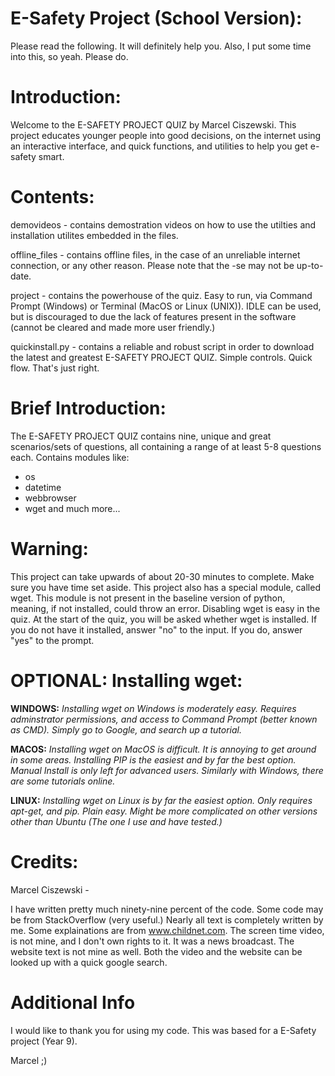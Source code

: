**E-Safety Project (School Version):**
==================================

Please read the following. It will definitely help you.
Also, I put some time into this, so yeah. Please do.

Introduction:
=============

Welcome to the E-SAFETY PROJECT QUIZ by Marcel Ciszewski.
This project educates younger people into good decisions,
on the internet using an interactive interface, and quick
functions, and utilities to help you get e-safety smart.

Contents:
=========

demovideos - contains demostration videos on how to use
	     the utilties and installation utilites 
	     embedded in the files.

offline_files - contains offline files, in the case of 
		an unreliable internet connection, or 
		any other reason. Please note that the
		-se may not be up-to-date.

project - contains the powerhouse of the quiz. Easy to
	  run, via Command Prompt (Windows) or Terminal 
	  (MacOS or Linux (UNIX)). IDLE can be used, but
	  is discouraged to due the lack of features 
	  present in the software (cannot be cleared
	  and made more user friendly.)

quickinstall.py - contains a reliable and robust script
		  in order to download the latest and
		  greatest E-SAFETY PROJECT QUIZ. 
		  Simple controls.
		  Quick flow. That's just right.

Brief Introduction:
===================

The E-SAFETY PROJECT QUIZ contains nine, unique and great
scenarios/sets of questions, all containing a range of at
least 5-8 questions each. Contains modules like:
- os
- datetime
- webbrowser
- wget
and much more...

Warning:
========

This project can take upwards of about 20-30 minutes to 
complete. Make sure you have time set aside.
This project also has a special module, called wget.
This module is not present in the baseline version of
python, meaning, if not installed, could throw an error.
Disabling wget is easy in the quiz. At the start of the quiz,
you will be asked whether wget is installed. If you do not have
it installed, answer "no" to the input. If you do, answer "yes"
to the prompt.

OPTIONAL: Installing wget:
==========================

**WINDOWS:** _Installing wget on Windows is moderately easy. 
	 Requires adminstrator permissions, and access to
	 Command Prompt (better known as CMD).
	 Simply go to Google, and search up a tutorial._

**MACOS:** _Installing wget on MacOS is difficult. It is annoying
       to get around in some areas. Installing PIP is the easiest
       and by far the best option. Manual Install is only 
       left for advanced users. Similarly with Windows, there
       are some tutorials online._

**LINUX:** _Installing wget on Linux is by far the easiest option.
       Only requires apt-get, and pip. Plain easy. Might be
       more complicated on other versions other than
       Ubuntu (The one I use and have tested.)_

Credits:
========
Marcel Ciszewski -

I have written pretty much ninety-nine percent of the code.
Some code may be from StackOverflow (very useful.)
Nearly all text is completely written by me. Some explainations
are from www.childnet.com. The screen time video, is not mine,
and I don't own rights to it. It was a news broadcast.
The website text is not mine as well. Both the video and the 
website can be looked up with a quick google search.

Additional Info
================

I would like to thank you for using my code. This was 
based for a E-Safety project (Year 9). 

Marcel ;)












